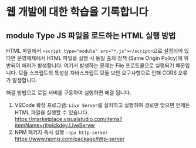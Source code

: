 # 웹 개발에 대한 학습을 기록합니다

## module Type JS 파일을 로드하는 HTML 실행 방법

HTML 파일에서 `<script type="module" src="*.js"></script>`으로 설정되어 있다면 운영체제에서 HTML 파일을 실행 시 동일 출처 정책 (Same Origin Policy)에 위반되어 에러가 발생합니다.
여기서 발생하는 문제는 File 프로토콜으로 실행되기 때문입니다.
모듈 스크립트의 특성상 자바스크립트 모듈 보안 요구사항으로 인해 CORS 오류가 발생합니다.

해결 방법으로 로컬 서버를 구동하여 실행하면 해결 됩니다.

1. VSCode 확장 프로그램: `Live Server`를 설치하고 실행하여 경로만 맞으면 언제든 HTML 파일을 실행할 수 있습니다.
<https://marketplace.visualstudio.com/items?itemName=ritwickdey.LiveServer>
2. NPM 패키지 즉시 실행 : `npx http-server`
<https://www.npmjs.com/package/http-server>
